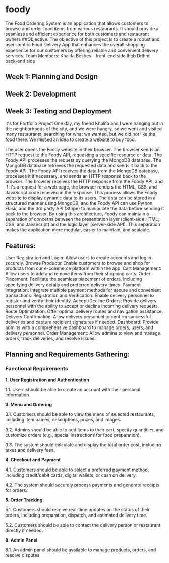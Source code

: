 # foody

The Food Ordering System is an application that allows customers to browse and order food items from various restaurants. It should provide a seamless and efficient experience for both customers and restaurant owners
##Objective: The objective of this project is to create a robust and user-centric Food Delivery App that enhances the overall shopping experience for our customers by offering reliable and convenient delivery services.
Team Members:
Khalifa Besbes - front-end side
Iheb Drihmi - back-end side
## Week 1: Planning and Design
## Week 2: Development
## Week 3: Testing and Deployment
it's for Portfolio Project
One day, my friend Khalifa and I were hanging out in the neighborhoods of the city, and we were hungry, so we went and visited many restaurants, searching for what we wanted, but we did not like the food there. We missed an idea to create a website to buy food.

The user opens the Foody website in their browser. The browser sends an HTTP request to the Foody API, requesting a specific resource or data. The Foody API processes the request by querying the MongoDB database. The MongoDB database retrieves the requested data and sends it back to the Foody API. The Foody API receives the data from the MongoDB database, processes it if necessary, and sends an HTTP response back to the browser. The browser receives the HTTP response from the Foody API, and if it's a request for a web page, the browser renders the HTML, CSS, and JavaScript code received in the response. This process allows the Foody website to display dynamic data to its users. The data can be stored in a structured manner using MongoDB, and the Foody API can use Python, Flask, and the 3rd party API (Stripe) to manipulate the data before sending it back to the browser. By using this architecture, Foody can maintain a separation of concerns between the presentation layer (client-side HTML, CSS, and JavaScript) and the logic layer (server-side API). This separation makes the application more modular, easier to maintain, and scalable.


## Features:
User Registration and Login: Allow users to create accounts and log in securely.
Browse Products: Enable customers to browse and shop for products from our e-commerce platform within the app.
Cart Management: Allow users to add and remove items from their shopping carts.
Order Placement: Facilitate the seamless placement of orders, including specifying delivery details and preferred delivery times.
Payment Integration: Integrate multiple payment methods for secure and convenient transactions.
Registration and Verification: Enable delivery personnel to register and verify their identity.
Accept/Decline Orders: Provide delivery personnel with the ability to accept or decline incoming delivery requests.
Route Optimization: Offer optimal delivery routes and navigation assistance.
Delivery Confirmation: Allow delivery personnel to confirm successful deliveries and capture recipient signatures if needed.
Dashboard: Provide admins with a comprehensive dashboard to manage orders, users, and delivery personnel.
Order Management: Allow admins to view and manage orders, track deliveries, and resolve issues.

## Planning and Requirements Gathering:

### **Functional Requirements**

**1. User Registration and Authentication**

1.1. Users should be able to create an account with their personal information 

**3. Menu and Ordering**

3.1. Customers should be able to view the menu of selected restaurants, including item names, descriptions, prices, and images.

3.2. Admins should be able to add items to their cart, specify quantities, and customize orders (e.g., special instructions for food preparation).

3.3. The system should calculate and display the total order cost, including taxes and delivery fees.

**4. Checkout and Payment**

4.1. Customers should be able to select a preferred payment method, including credit/debit cards, digital wallets, or cash on delivery.

4.2. The system should securely process payments and generate receipts for orders.

**5. Order Tracking**

5.1. Customers should receive real-time updates on the status of their orders, including preparation, dispatch, and estimated delivery time.

5.2. Customers should be able to contact the delivery person or restaurant directly if needed.

**8. Admin Panel**

8.1. An admin panel should be available to manage products, orders, and resolve disputes.

